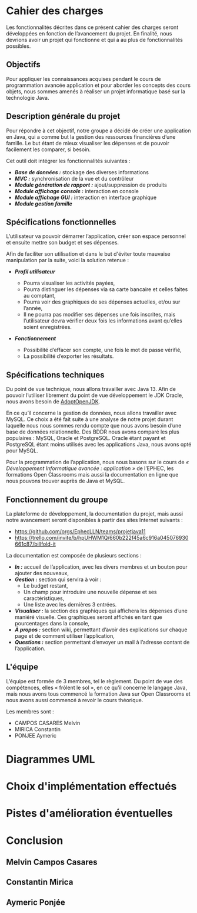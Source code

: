 # Cahier des charges

Les fonctionnalités décrites dans ce présent cahier des charges seront développées en fonction de l’avancement du projet.
En finalité, nous devrions avoir un projet qui fonctionne et qui a au plus de fonctionnalités possibles.

## Objectifs

Pour appliquer les connaissances acquises pendant le cours de programmation avancée application et pour aborder les concepts des cours objets, nous sommes amenés à réaliser un projet informatique basé sur la technologie Java.

## Description générale du projet

Pour répondre à cet objectif, notre groupe a décidé de créer une application en Java, qui a comme but la gestion des ressources financières d’une famille.
Le but étant de mieux visualiser les dépenses et de pouvoir facilement les comparer, si besoin.

Cet outil doit intégrer les fonctionnalités suivantes :

* _**Base de données :**_ stockage des diverses informations
* _**MVC :**_ synchronisation de la vue et du contrôleur
* _**Module génération de rapport :**_ ajout/suppression de produits
* _**Module affichage console :**_ interaction en console
* _**Module affichage GUI :**_ interaction en interface graphique
* _**Module gestion famille**_

## Spécifications fonctionnelles

L’utilisateur va pouvoir démarrer l’application, créer son espace personnel et ensuite mettre son budget et ses dépenses.

Afin de faciliter son utilisation et dans le but d'éviter toute mauvaise manipulation par la suite, voici la solution retenue :

* _**Profil utilisateur**_
  * Pourra visualiser les activités payées,
  * Pourra distinguer les dépenses via sa carte bancaire et celles faites au comptant,
  * Pourra voir des graphiques de ses dépenses actuelles, et/ou sur l’année,
  * Il ne pourra pas modifier ses dépenses une fois inscrites, mais l’utilisateur devra vérifier deux fois les informations avant qu’elles soient enregistrées.

* _**Fonctionnement**_
  * Possibilité d’effacer son compte, une fois le mot de passe vérifié,
  * La possibilité d’exporter les résultats.

## Spécifications techniques

Du point de vue technique, nous allons travailler avec Java 13.
Afin de pouvoir l’utiliser librement du point de vue développement le JDK Oracle, nous avons besoin de [AdoptOpenJDK](https://adoptopenjdk.net/?variant=openjdk13&jvmVariant=hotspot).

En ce qu’il concerne la gestion de données, nous allons travailler avec MySQL.
Ce choix a été fait suite à une analyse de notre projet durant laquelle nous nous sommes rendu compte que nous avons besoin d’une base de données relationnelle.
Des BDDR nous avons comparé les plus populaires : MySQL, Oracle et PostgreSQL.
Oracle étant payant et PostgreSQL étant moins utilisés avec les applications Java, nous avons opté pour MySQL.

Pour la programmation de l’application, nous nous basons sur le cours de _« Développement Informatique avancée : application »_ de l’EPHEC, les formations Open Classrooms mais aussi la documentation en ligne que nous pouvons trouver auprès de Java et MySQL.

## Fonctionnement du groupe

La plateforme de développement, la documentation du projet, mais aussi notre avancement seront disponibles à partir des sites Internet suivants :

* <https://github.com/orgs/EphecLLN/teams/projetjava11>
* <https://trello.com/invite/b/hpUHWM1Q/660b222f45a6c916a045076930661c87/billfold-it>

La documentation est composée de plusieurs sections :

* _**In :**_ accueil de l’application, avec les divers membres et un bouton pour ajouter des nouveaux,
* _**Gestion :**_ section qui servira à voir :
  * Le budget restant,
  * Un champ pour introduire une nouvelle dépense et ses caractéristiques,
  * Une liste avec les dernières 3 entrées.
* _**Visualiser :**_ la section des graphiques qui affichera les dépenses d’une maniéré visuelle. Ces graphiques seront affichés en tant que pourcentages dans la console,
* _**À propos :**_ section wiki, permettant d’avoir des explications sur chaque page et de comment utiliser l’application,
* _**Questions :**_ section permettant d’envoyer un mail à l’adresse contant de l’application.

## L'équipe

L’équipe est formée de 3 membres, tel le règlement.
Du point de vue des compétences, elles « frôlent le sol », en ce qu’il concerne le langage Java, mais nous avons tous commencé la formation Java sur Open Classrooms et nous avons aussi commencé à revoir le cours théorique.

Les membres sont :

* CAMPOS CASARES Melvin
* MIRICA Constantin
* PONJEE Aymeric

# Diagrammes UML

# Choix d'implémentation effectués

# Pistes d'amélioration éventuelles

# Conclusion

## Melvin Campos Casares

## Constantin Mirica

## Aymeric Ponjée
